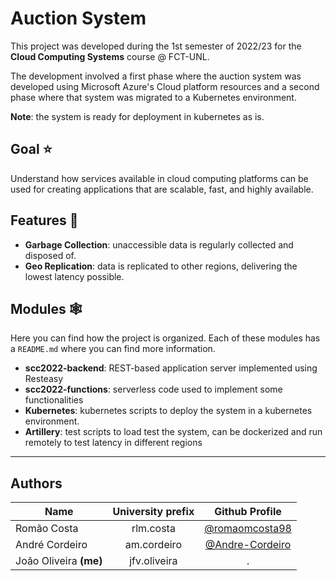 # Auction System

This project was developed during the 1st semester of 2022/23 for the **Cloud Computing Systems** course @ FCT-UNL.

The development involved a first phase where the auction system was developed using Microsoft Azure's Cloud platform resources
and a second phase where that system was migrated to a Kubernetes environment.

**Note**: the system is ready for deployment in kubernetes as is.

## Goal ⭐️

Understand how services available in cloud computing platforms can be used for creating applications that are
scalable, fast, and highly available.

## Features 🎉️

* **Garbage Collection**: unaccessible data is regularly collected and disposed of.
* **Geo Replication**: data is replicated to other regions, delivering the lowest latency possible.

## Modules 🕸

Here you can find how the project is organized. Each of these modules has a `README.md` where you can find more information.

* **scc2022-backend**: REST-based application server implemented using Resteasy
* **scc2022-functions**: serverless code used to implement some functionalities
* **Kubernetes**: kubernetes scripts to deploy the system in a kubernetes environment.
* **Artillery**: test scripts to load test the system, can be dockerized and run remotely to test latency in different
  regions

---

## Authors


| Name                    | University prefix | Github Profile                                       |
| ----------------------- | :---------------: | :--------------------------------------------------: |
| Romão Costa             |     rlm.costa     | [@romaomcosta98](https://github.com/romaomcosta98)   |
| André Cordeiro          |    am.cordeiro    | [@Andre-Cordeiro](https://github.com/Andre-Cordeiro) |
| João Oliveira **(me)**  |   jfv.oliveira    | .                                                    |
